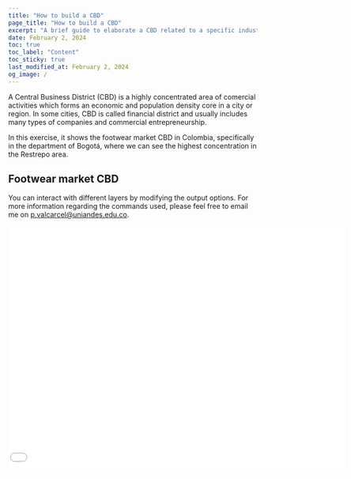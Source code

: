 ```yaml
---
title: "How to build a CBD"
page_title: "How to build a CBD"
excerpt: "A brief guide to elaborate a CBD related to a specific industry"
date: February 2, 2024
toc: true
toc_label: "Content"
toc_sticky: true
last_modified_at: February 2, 2024
og_image: /
---
```


A Central Business District (CBD) is a highly concentrated area of comercial activities which forms an economic and population density core in a city or region. 
In some cities, CBD is called financial district and usually includes many types of companies and commercial entrepreneurship. 

In this exercise, it shows the footwear market CBD in Colombia, specifically in the department of Bogotá, where we can see the highest concentration in the Restrepo area.


## Footwear market CBD

You can interact with different layers by modifying the output options. For more information regarding the commands used, please feel free to email me on <a href="mailto:p.valcarcel@uniandes.edu.co">p.valcarcel@uniandes.edu.co</a>.

<div style="margin: auto; width: 700px; height: 500px; overflow: hidden; padding-left: 0"; border: 1px solid black;>
    <iframe src="\assets\Shapes\CBD_Map.html" style="width: 100%; height: 100%; border: none; margin-left: -20px"></iframe>
</div>

